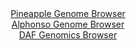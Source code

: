 <div id="Pineapple_Genome_Browser" align="center">
  <a href="https://igv.org/app/?sessionURL=blob:zZJta9swFIX_i6BlA8e27DiODWUkTbqk6VKSzE3TUoxsy45aWXIlxXkj_31q2NiXFZoPGwOBdC96Oefo2YMaC0k4AyFwTOiZEAIDyCVfz1BZUTxGJZYgzBGV2AAC51hglmIQ7kGOpELR9EafXCpVydCyiKoaJWIFN6VrohLtOENraaa8tC45pSjhAikupNUVqOYWKerGGieoqkz9tmt6VoYUshCtlpxJblWYFfFa3xf_asUFZrzEcbmiihwFxFqP1piZOfrSmc86aYqlHOHtMLvojIadO7cfPXxtXT5Et4N51Jqfz0jBkFoJfIGdpkufxbA.c67kbU_1BuOKDqJ7XU7mu5czt3fe31REYHkBfdh2W7DtBzocwjK8.Z9860FO9G5380T7HK.nx7mTUIE28PUmmvS4G_Tf8X4wAOXpSvMA0qXwQ2gbrt0yPKfVeFvCtmHbbwkJTkD4.GQAJVD6orc_7oHaVpoaIPHr6giQAbjIsABhI7BtHwaB4zX9ph0E8GDswUrQvxfvVTQNfNvpOE4rzglVGukslqySJmLMrNPcLHYn5vnt8kaNFunuOkLO6O5.spgNrn23_ZB8n7zLkX76.IXa6EcU_RPyPiLEVMmpuHk1E.4s6sNsceZ0u1tviKNn4kwWWbFp_imgtq3tnhZOzkWJlN6vO7r8yVuNBEFM6UZNJEkIJWo71znyNQih42psQcop1xwCUSSfbMM2oGd__o2ne3g6_AA-">Pineapple Genome Browser</a>
</div>
<div id="Alphonso_Genome_Browser" align="center">
  <a href="https://igv.org/app/?sessionURL=blob:zZJbb9owGIb_iyWqTQo5QkIioYlTWwq0a1E4VVVkEie4TexgOwGC.O9z0abdrFK52DTJF_YnH97v8XMEJWIcUwI8YKpGUzUMoAC.obspzPIU3cMMceDFMOVIAQzFiCESIuAdQQy5gP7TWJ7cCJFzT9OwyOsZJAlVuaXCDFaUwB1XQ5ppPZqmcE0ZFJRxrctgSTWclPUdWsM8V.XbltrUIiigBtN8QwmnWo5IEuzkfcGvUpAgQjMUZEUq8DlAIPPIjJEaw2.d.bQThojzEToMo3ZnNOzMrIG_urF7K__hdu7b86spTggUBUNtku27i3632Eez7bDYtB6Xo7cV6tKbUaNm9a8G.xwzxNuGY7Qs22g572AwidD.f.pZDnxh33mvZnaHdDyZzNzUf93euLerqqwm8Xi0GPyxcxOcFJDSsJAmgHDDHM_QFUu3laZp19.nRkvRdVfyYRQD7_lFAYLB8E1ufz4CccilL4CjbXFWRwGURYgBr.7qumO4rtlsOA3ddY2TcgQFS_8e3Gv_yXV0s2OadhDjVEiZo4CTnKuQELUMYzWpLqTZqPxt53syfnAGd8NKkg2bO_FYIkvM.x_RVIB8_PyFstXPZPon5n0miCrWl.rmRO582ltY9_HyYL6ybF_NlitaM69X_WH4IaDL4MSUZVDI_bIilz.NKyHDkAhZKDHHa5xicZhLjnQHPMO0pLggpCmVJgKWrL_oiq4YTf3rb0Gt08vpBw--">Alphonso Genome Browser</a>
</div>


<div id="DAF_Genomics_Browser" align="center">
  <a href="https://igv.org/app/?sessionURL=blob:tZFra9swFIb_iyD95JtsxzcIw0varWtpRoMbSCnhzD6OvdmSK8lN3JD_PuF1DDbKGHQgCYlzeV.d50ieUMiaM5IQ16JTi1JiEFnx_QrarsEbaFGSpIRGokEEliiQ5UiSIylBKshur3VlpVQnE9suoDR3yHhb59KSngWdKXmvKtSppmtBC8.cwV5aOW91sgIbmq7iTHIb8hylNB27Q7bb7kEfP2PbsSVu275R9ai61Sa0scIqQbutWYGHvxj5D8p61e_S9Sod669wuCxm6dVleuedZ5sPwXyTLT.us2B9tqp3DFQvcFbPY_rZuVlO3PcT96IY1tPlUCHOc3lXlKt84i3Ozg9dLVDOaEgjL6BRFJCTQRqe9xoDyStBE.oboRsZru.bL1dvGug5CF6T5P7BIEpA_k2n3x.JGjoNi0h87EduBuGiQEESM3ackMaxO_VD34ljejKOpBfNG9O8yG7j0HFT1w2sL9Bq_bJuxhFqoT.Db4Xyt856_ysq.chK8OLFbhFtNs_hQSNL1UCv95.Cr84roAzy6sdKLlpQOvTj.YIFGq3XIlO_uHinh9N3">DAF Genomics Browser</a>
</div>
